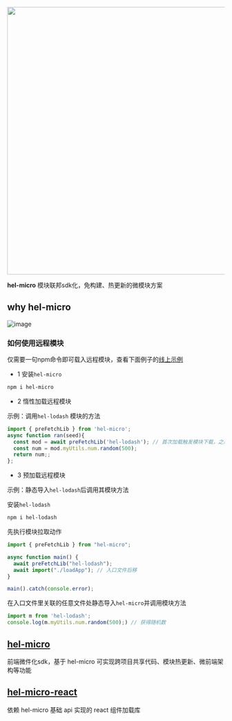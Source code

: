 <p align="center">
<img width="620px" src="https://user-images.githubusercontent.com/7334950/182146369-15b512e0-a47a-4cf6-9c0c-c2fa0549e6aa.png" />
</p>


**hel-micro** 模块联邦sdk化，免构建、热更新的微模块方案

## why hel-micro
![image](https://user-images.githubusercontent.com/7334950/182147067-1cae93f9-3874-4446-886b-8fd448eb4fe7.png)

### 如何使用远程模块
仅需要一句npm命令即可载入远程模块，查看下面例子的[线上示例](https://codesandbox.io/s/hel-lodash-zf8jh8?file=/src/App.js)

- 1 安装`hel-micro`

```bash
npm i hel-micro
```

- 2 惰性加载远程模块

示例：调用`hel-lodash` 模块的方法

```ts
import { preFetchLib } from 'hel-micro';
async function ran(seed){
  const mod = await preFetchLib('hel-lodash'); // 首次加载触发模块下载，之后会从hel-micro缓存获取
  const num = mod.myUtils.num.random(500);
  return num;;
};
```

- 3 预加载远程模块

示例：静态导入`hel-lodash`后调用其模块方法

安装`hel-lodash`
```bash
npm i hel-lodash
```

先执行模块拉取动作
```ts
import { preFetchLib } from "hel-micro";

async function main() {
  await preFetchLib("hel-lodash");
  await import("./loadApp"); // 入口文件后移
}

main().catch(console.error);
```

在入口文件里关联的任意文件处静态导入`hel-micro`并调用模块方法
```ts
import m from 'hel-lodash';
console.log(m.myUtils.num.random(500);) // 获得随机数
```


## [hel-micro](packages/hel-micro)
前端微件化sdk，基于 hel-micro 可实现跨项目共享代码、模块热更新、微前端架构等功能

## [hel-micro-react](packages/hel-micro-react)
依赖 hel-micro 基础 api 实现的 react 组件加载库
